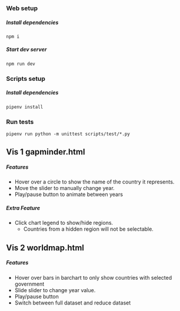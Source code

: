 ### Web setup
##### Install dependencies
```
npm i
```

##### Start dev server
```
npm run dev
```

### Scripts setup
##### Install dependencies
```
pipenv install
```

### Run tests
```
pipenv run python -m unittest scripts/test/*.py
```

## Vis 1 gapminder.html

##### Features
* Hover over a circle to show the name of the country it represents.
* Move the slider to manually change year.
* Play/pause button to animate between years

##### Extra Feature
* Click chart legend to show/hide regions.
	* Countries from a hidden region will not be selectable.

## Vis 2 worldmap.html

##### Features
* Hover over bars in barchart to only show countries with selected government
* Slide slider to change year value.
* Play/pause button
* Switch between full dataset and reduce dataset
